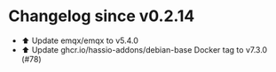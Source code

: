 # Changelog since v0.2.14
- ⬆️ Update emqx/emqx to v5.4.0 
- ⬆️ Update ghcr.io/hassio-addons/debian-base Docker tag to v7.3.0 (#78) 
